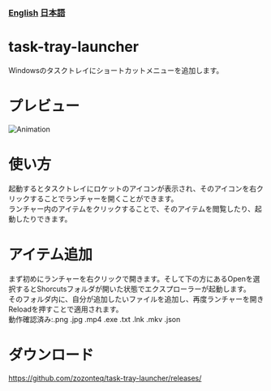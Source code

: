 ### [English](README.md) [日本語](README.JP.MD)
# task-tray-launcher
Windowsのタスクトレイにショートカットメニューを追加します。
# プレビュー
![Animation](https://user-images.githubusercontent.com/77091655/196412059-0c77d067-5c05-4e27-81ae-7a3d854ca89c.gif)
# 使い方
起動するとタスクトレイにロケットのアイコンが表示され、そのアイコンを右クリックすることでランチャーを開くことができます。  
ランチャー内のアイテムをクリックすることで、そのアイテムを閲覧したり、起動したりできます。  
# アイテム追加
まず初めにランチャーを右クリックで開きます。そして下の方にあるOpenを選択するとShorcutsフォルダが開いた状態でエクスプローラーが起動します。  
そのフォルダ内に、自分が追加したいファイルを追加し、再度ランチャーを開きReloadを押すことで適用されます。  
動作確認済み:.png .jpg .mp4 .exe .txt .lnk .mkv .json  
# ダウンロード
https://github.com/zozonteq/task-tray-launcher/releases/
